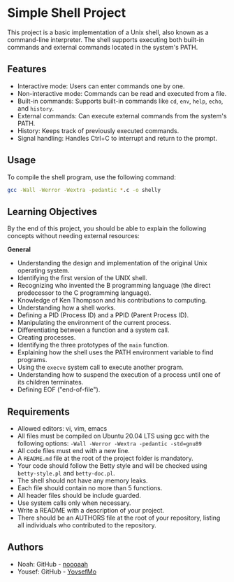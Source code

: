# Simple Shell Project

This project is a basic implementation of a Unix shell, also known as a command-line interpreter. The shell supports executing both built-in commands and external commands located in the system's PATH.

## Features

- Interactive mode: Users can enter commands one by one.
- Non-interactive mode: Commands can be read and executed from a file.
- Built-in commands: Supports built-in commands like `cd`, `env`, `help`, `echo`, and `history`.
- External commands: Can execute external commands from the system's PATH.
- History: Keeps track of previously executed commands.
- Signal handling: Handles Ctrl+C to interrupt and return to the prompt.

## Usage

To compile the shell program, use the following command:

```bash
gcc -Wall -Werror -Wextra -pedantic *.c -o shelly
```

## Learning Objectives
By the end of this project, you should be able to explain the following concepts without needing external resources:

**General**
- Understanding the design and implementation of the original Unix operating system.
- Identifying the first version of the UNIX shell.
- Recognizing who invented the B programming language (the direct predecessor to the C programming language).
- Knowledge of Ken Thompson and his contributions to computing.
- Understanding how a shell works.
- Defining a PID (Process ID) and a PPID (Parent Process ID).
- Manipulating the environment of the current process.
- Differentiating between a function and a system call.
- Creating processes.
- Identifying the three prototypes of the `main` function.
- Explaining how the shell uses the PATH environment variable to find programs.
- Using the `execve` system call to execute another program.
- Understanding how to suspend the execution of a process until one of its children terminates.
- Defining EOF ("end-of-file").

## Requirements
- Allowed editors: vi, vim, emacs
- All files must be compiled on Ubuntu 20.04 LTS using gcc with the following options: `-Wall -Werror -Wextra -pedantic -std=gnu89`
- All code files must end with a new line.
- A `README.md` file at the root of the project folder is mandatory.
- Your code should follow the Betty style and will be checked using `betty-style.pl` and `betty-doc.pl`.
- The shell should not have any memory leaks.
- Each file should contain no more than 5 functions.
- All header files should be include guarded.
- Use system calls only when necessary.
- Write a README with a description of your project.
- There should be an AUTHORS file at the root of your repository, listing all individuals who contributed to the repository.

## Authors
- Noah: GitHub - [noooaah](https://github.com/noooaah)
- Yousef: GitHub - [YovsefMo](https://github.com/YovsefMo)
